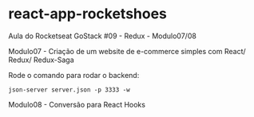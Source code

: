 # react-app-rocketshoes
Aula do Rocketseat GoStack #09 - Redux - Modulo07/08

Modulo07 - Criação de um website de e-commerce simples com React/ Redux/ Redux-Saga

Rode o comando para rodar o backend:
```
json-server server.json -p 3333 -w
```

Modulo08 - Conversão para React Hooks
